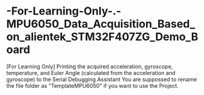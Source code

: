 # -For-Learning-Only-.-MPU6050_Data_Acquisition_Based_on_alientek_STM32F407ZG_Demo_Board
[For Learning Only] Printing the acquired acceleration, gyroscope, temperature, and Euler Angle (calculated from the acceleration and gyroscope) to the Serial Debugging Assistant
You are suppossed to rename the file folder as "TemplateMPU6050" if you want to use the Project.

